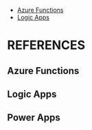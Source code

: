 * [Azure Functions](https://github.com/camillebalima/AzureDemo/blob/master/Details/AzureFunctions.md)
* [Logic Apps](https://github.com/camillebalima/AzureDemo/blob/master/Details/LogicApps.md)

# REFERENCES

## Azure Functions



## Logic Apps



## Power Apps
